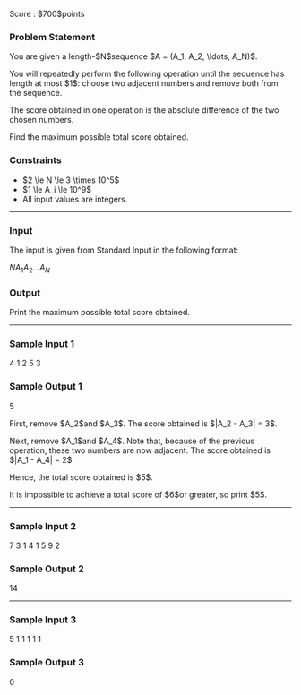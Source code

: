 
<div>

<span>

<span>

<p>
Score : $700$points
</p>

<div>

<section>

### **Problem Statement**

<p>
You are given a length-$N$sequence $A = (A_1, A_2, \ldots, A_N)$.
</p>

<p>
You will repeatedly perform the following operation until the sequence has length at most $1$: choose two adjacent numbers and remove both from the sequence.
</p>

<p>
The score obtained in one operation is the absolute difference of the two chosen numbers.
</p>

<p>
Find the maximum possible total score obtained.
</p>

</section>

</div>

<div>

<section>

### **Constraints**

<ul>

<li>
$2 \le N \le 3 \times 10^5$
</li>

<li>
$1 \le A_i \le 10^9$
</li>

<li>
All input values are integers.
</li>

</ul>

</section>

</div>

---

<div>

<div>

<section>

### **Input**

<p>
The input is given from Standard Input in the following format:
</p>

<div>

$N$$A_1$$A_2$$\ldots$$A_N$
</div>

</section>

</div>

<div>

<section>

### **Output**

<p>
Print the maximum possible total score obtained.
</p>

</section>

</div>

</div>

---

<div>

<section>

### **Sample Input 1**

<div>

4
1 2 5 3

</div>

</section>

</div>

<div>

<section>

### **Sample Output 1**

<div>

5

</div>

<p>
First, remove $A_2$and $A_3$. The score obtained is $|A_2 - A_3| = 3$.
</p>

<p>
Next, remove $A_1$and $A_4$. Note that, because of the previous operation, these two numbers are now adjacent. The score obtained is $|A_1 - A_4| = 2$.
</p>

<p>
Hence, the total score obtained is $5$.
</p>

<p>
It is impossible to achieve a total score of $6$or greater, so print $5$.
</p>

</section>

</div>

---

<div>

<section>

### **Sample Input 2**

<div>

7
3 1 4 1 5 9 2

</div>

</section>

</div>

<div>

<section>

### **Sample Output 2**

<div>

14

</div>

</section>

</div>

---

<div>

<section>

### **Sample Input 3**

<div>

5
1 1 1 1 1

</div>

</section>

</div>

<div>

<section>

### **Sample Output 3**

<div>

0

</div>

</section>

</div>

</span>

</span>

</div>

